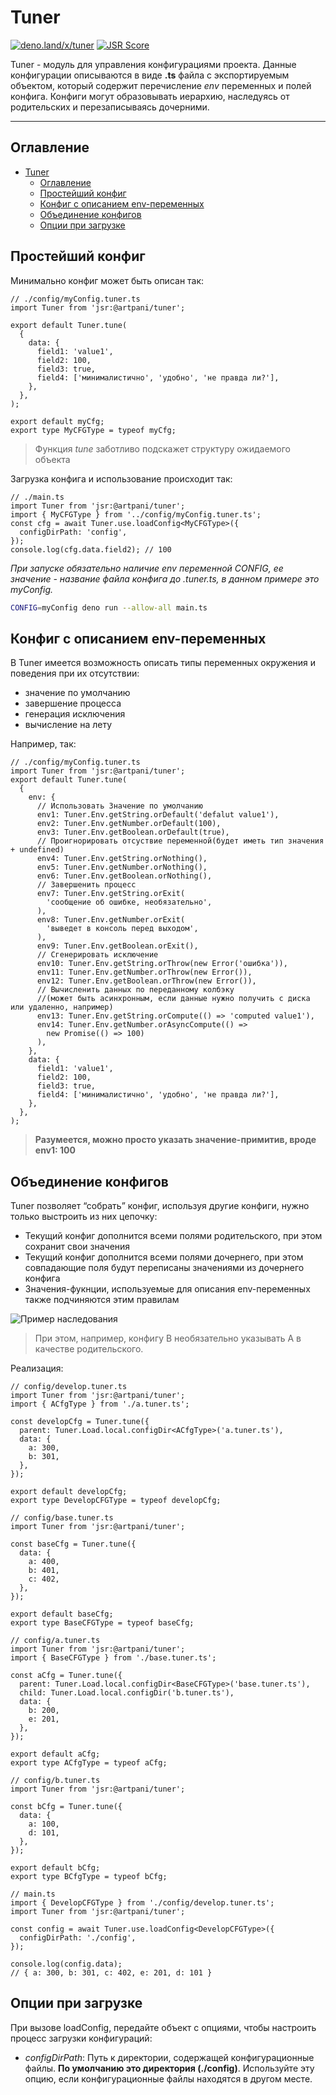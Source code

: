 # Tuner

[![deno.land/x/tuner](https://shield.deno.dev/x/tuner)](https://deno.land/x/tuner) [![JSR Score](https://jsr.io/badges/@artpani/tuner/score)](https://jsr.io/@artpani/tuner)

Tuner - модуль для управления конфигурациями проекта. Данные конфигурации описываются в виде **.ts** файла с экспортируемым объектом, который содержит перечисление _env_ переменных и полей конфига. Конфиги могут образовывать иерархию, наследуясь от родительских и перезаписываясь дочерними.

---

## Оглавление

- [Tuner](#tuner)
  - [Оглавление](#оглавление)
  - [Простейший конфиг](#простейший-конфиг)
  - [Конфиг с описанием env-переменных](#конфиг-с-описанием-env-переменных)
  - [Объединение конфигов](#объединение-конфигов)
  - [Опции при загрузке](#опции-при-загрузке)

## Простейший конфиг

Минимально конфиг может быть описан так:

```tsx
// ./config/myConfig.tuner.ts
import Tuner from 'jsr:@artpani/tuner';

export default Tuner.tune(
  {
    data: {
      field1: 'value1',
      field2: 100,
      field3: true,
      field4: ['минималистично', 'удобно', 'не правда ли?'],
    },
  },
);

export default myCfg;
export type MyCFGType = typeof myCfg;
```

> Функция _tune_ заботливо подскажет структуру ожидаемого объекта

Загрузка конфига и использование происходит так:

```tsx
// ./main.ts
import Tuner from 'jsr:@artpani/tuner';
import { MyCFGType } from '../config/myConfig.tuner.ts';
const cfg = await Tuner.use.loadConfig<MyCFGType>({
  configDirPath: 'config',
});
console.log(cfg.data.field2); // 100
```

__При запуске обязательно наличие _env_ переменной _CONFIG_, ее значение - название файла конфига до _.tuner.ts,__ в данном примере это myConfig._

```bash
CONFIG=myConfig deno run --allow-all main.ts
```

## Конфиг с описанием env-переменных

В Tuner имеется возможность описать типы переменных окружения и поведения при их отсутствии:

- значение по умолчанию
- завершение процесса
- генерация исключения
- вычисление на лету

Например, так:

```tsx
// ./config/myConfig.tuner.ts
import Tuner from 'jsr:@artpani/tuner';
export default Tuner.tune(
  {
    env: {
      // Использовать Значение по умолчанию
      env1: Tuner.Env.getString.orDefault('defalut value1'),
      env2: Tuner.Env.getNumber.orDefault(100),
      env3: Tuner.Env.getBoolean.orDefault(true),
      // Проигнорировать отсуствие переменной(будет иметь тип значения + undefined)
      env4: Tuner.Env.getString.orNothing(),
      env5: Tuner.Env.getNumber.orNothing(),
      env6: Tuner.Env.getBoolean.orNothing(),
      // Завершенить процесс
      env7: Tuner.Env.getString.orExit(
        'сообщение об ошибке, необязательно',
      ),
      env8: Tuner.Env.getNumber.orExit(
        'выведет в консоль перед выходом',
      ),
      env9: Tuner.Env.getBoolean.orExit(),
      // Сгенерировать исключение
      env10: Tuner.Env.getString.orThrow(new Error('ошибка')),
      env11: Tuner.Env.getNumber.orThrow(new Error()),
      env12: Tuner.Env.getBoolean.orThrow(new Error()),
      // Вычисленить данных по переданному колбэку
      //(может быть асинхронным, если данные нужно получить с диска или удаленно, например)
      env13: Tuner.Env.getString.orCompute(() => 'computed value1'),
      env14: Tuner.Env.getNumber.orAsyncCompute(() =>
        new Promise(() => 100)
      ),
    },
    data: {
      field1: 'value1',
      field2: 100,
      field3: true,
      field4: ['минималистично', 'удобно', 'не правда ли?'],
    },
  },
);
```

> **Разумеется, можно просто указать значение-примитив, вроде env1: 100**

## Объединение конфигов

Tuner позволяет “собрать” конфиг, используя другие конфиги, нужно только выстроить из них цепочку:

- Текущий конфиг дополнится всеми полями родительского, при этом сохранит свои значения
- Текущий конфиг дополнится всеми полями дочернего, при этом совпадающие поля будут переписаны значениями из дочернего конфига
- Значения-фукнции, используемые для описания env-переменных также подчиняются этим правилам

![Пример наследования](https://artpani.sirv.com/Images/projects/tuner/cascade.png)

> При этом, например, конфигу В необязательно указывать А в качестве родительского.

Реализация:

```tsx
// config/develop.tuner.ts
import Tuner from 'jsr:@artpani/tuner';
import { ACfgType } from './a.tuner.ts';

const developCfg = Tuner.tune({
  parent: Tuner.Load.local.configDir<ACfgType>('a.tuner.ts'),
  data: {
    a: 300,
    b: 301,
  },
});

export default developCfg;
export type DevelopCFGType = typeof developCfg;

// config/base.tuner.ts
import Tuner from 'jsr:@artpani/tuner';

const baseCfg = Tuner.tune({
  data: {
    a: 400,
    b: 401,
    c: 402,
  },
});

export default baseCfg;
export type BaseCFGType = typeof baseCfg;

// config/a.tuner.ts
import Tuner from 'jsr:@artpani/tuner';
import { BaseCFGType } from './base.tuner.ts';

const aCfg = Tuner.tune({
  parent: Tuner.Load.local.configDir<BaseCFGType>('base.tuner.ts'),
  child: Tuner.Load.local.configDir('b.tuner.ts'),
  data: {
    b: 200,
    e: 201,
  },
});

export default aCfg;
export type ACfgType = typeof aCfg;

// config/b.tuner.ts
import Tuner from 'jsr:@artpani/tuner';

const bCfg = Tuner.tune({
  data: {
    a: 100,
    d: 101,
  },
});

export default bCfg;
export type BCfgType = typeof bCfg;

// main.ts
import { DevelopCFGType } from './config/develop.tuner.ts';
import Tuner from 'jsr:@artpani/tuner';

const config = await Tuner.use.loadConfig<DevelopCFGType>({
  configDirPath: './config',
});

console.log(config.data);
// { a: 300, b: 301, c: 402, e: 201, d: 101 }
```

## Опции при загрузке

При вызове loadConfig, передайте объект с опциями, чтобы настроить процесс загрузки конфигураций:

- _configDirPath_: Путь к директории, содержащей конфигурационные файлы. **По умолчанию это директория (./config)**. Используйте эту опцию, если конфигурационные файлы находятся в другом месте.
